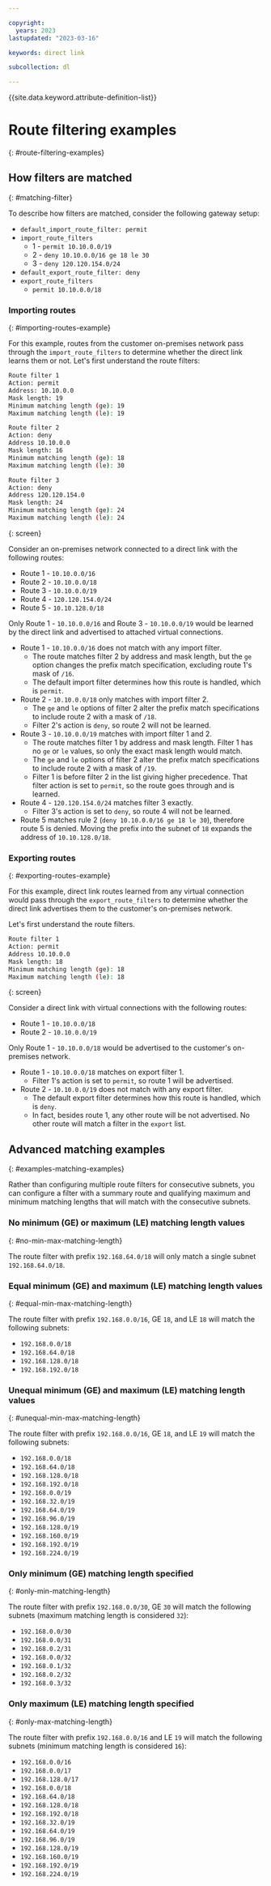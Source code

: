 ```yaml
---

copyright:
  years: 2023
lastupdated: "2023-03-16"

keywords: direct link

subcollection: dl

---
```


{{site.data.keyword.attribute-definition-list}}

# Route filtering examples
{: #route-filtering-examples}

## How filters are matched
{: #matching-filter}

To describe how filters are matched, consider the following gateway setup:

* `default_import_route_filter: permit`
* `import_route_filters`
   * 1 - `permit 10.10.0.0/19`
   * 2 - `deny 10.10.0.0/16 ge 18 le 30`
   * 3 - `deny 120.120.154.0/24`
* `default_export_route_filter: deny`
* `export_route_filters`
   * `permit 10.10.0.0/18`

### Importing routes
{: #importing-routes-example}

For this example, routes from the customer on-premises network pass through the `import_route_filters` to determine whether the direct link learns them or not. Let's first understand the route filters:

```sh
Route filter 1
Action: permit
Address: 10.10.0.0
Mask length: 19
Minimum matching length (ge): 19
Maximum matching length (le): 19

Route filter 2
Action: deny
Address 10.10.0.0
Mask length: 16
Minimum matching length (ge): 18
Maximum matching length (le): 30

Route filter 3
Action: deny
Address 120.120.154.0
Mask length: 24
Minimum matching length (ge): 24
Maximum matching length (le): 24
```
{: screen}

Consider an on-premises network connected to a direct link with the following routes:

* Route 1 - `10.10.0.0/16`
* Route 2 - `10.10.0.0/18`
* Route 3 - `10.10.0.0/19`
* Route 4 - `120.120.154.0/24`
* Route 5 - `10.10.128.0/18`

Only Route 1 - `10.10.0.0/16` and Route 3 - `10.10.0.0/19` would be learned by the direct link and advertised to attached virtual connections.

* Route 1 - `10.10.0.0/16` does not match with any import filter.
    * The route matches filter 2 by address and mask length, but the `ge` option changes the prefix match specification, excluding route 1's mask of `/16`.
    * The default import filter determines how this route is handled, which is `permit`.
* Route 2 - `10.10.0.0/18` only matches with import filter 2.
    * The `ge` and `le` options of filter 2 alter the prefix match specifications to include route 2 with a mask of `/18`.
    * Filter 2's action is `deny`, so route 2 will not be learned.
* Route 3 - `10.10.0.0/19` matches with import filter 1 and 2.
    * The route matches filter 1 by address and mask length. Filter 1 has no `ge` or `le` values, so only the exact mask length would match.
    * The `ge` and `le` options of filter 2 alter the prefix match specifications to include route 2 with a mask of `/19`.
    * Filter 1 is before filter 2 in the list giving higher precedence. That filter action is set to `permit`, so the route goes through and is learned.
* Route 4 - `120.120.154.0/24` matches filter 3 exactly.
    * Filter 3's action is set to `deny`, so route 4 will not be learned.
* Route 5 matches rule 2 (`deny 10.10.0.0/16 ge 18 le 30`), therefore route 5 is denied. Moving the prefix into the subnet of `18` expands the address of `10.10.128.0/18`.

### Exporting routes
{: #exporting-routes-example} 

For this example, direct link routes learned from any virtual connection would pass through the `export_route_filters` to determine whether the direct link advertises them to the customer's on-premises network. 

Let's first understand the route filters.

```sh
Route filter 1
Action: permit
Address 10.10.0.0
Mask length: 18
Minimum matching length (ge): 18
Maximum matching length (le): 18
```
{: screen}

Consider a direct link with virtual connections with the following routes:

* Route 1 - `10.10.0.0/18`
* Route 2 - `10.10.0.0/19`

Only Route 1 - `10.10.0.0/18` would be advertised to the customer's on-premises network.

* Route 1 - `10.10.0.0/18` matches on export filter 1.
    * Filter 1's action is set to `permit`, so route 1 will be advertised.
* Route 2 - `10.10.0.0/19` does not match with any export filter.
    * The default export filter determines how this route is handled, which is `deny`.
    * In fact, besides route 1, any other route will be not advertised. No other route will match a filter in the `export` list. 

## Advanced matching examples
{: #examples-matching-examples}

Rather than configuring multiple route filters for consecutive subnets, you can configure a filter with a summary route and qualifying maximum and minimum matching lengths that will match with the consecutive subnets.

### No minimum (GE) or maximum (LE) matching length values
{: #no-min-max-matching-length}

The route filter with prefix `192.168.64.0/18` will only match a single subnet `192.168.64.0/18`.

### Equal minimum (GE) and maximum (LE) matching length values
{: #equal-min-max-matching-length}

The route filter with prefix `192.168.0.0/16`, GE `18`, and LE `18` will match the following subnets:

* `192.168.0.0/18`
* `192.168.64.0/18`
* `192.168.128.0/18`
* `192.168.192.0/18`

### Unequal minimum (GE) and maximum (LE) matching length values
{: #unequal-min-max-matching-length}

The route filter with prefix `192.168.0.0/16`, GE `18`, and LE `19` will match the following subnets:

* `192.168.0.0/18`
* `192.168.64.0/18`
* `192.168.128.0/18`
* `192.168.192.0/18`
* `192.168.0.0/19`
* `192.168.32.0/19`
* `192.168.64.0/19`
* `192.168.96.0/19`
* `192.168.128.0/19`
* `192.168.160.0/19`
* `192.168.192.0/19`
* `192.168.224.0/19`

### Only minimum (GE) matching length specified
{: #only-min-matching-length}

The route filter with prefix `192.168.0.0/30`, GE `30` will match the following subnets (maximum matching length is considered `32`):

* `192.168.0.0/30`
* `192.168.0.0/31`
* `192.168.0.2/31`
* `192.168.0.0/32`
* `192.168.0.1/32`
* `192.168.0.2/32`
* `192.168.0.3/32`

### Only maximum (LE) matching length specified
{: #only-max-matching-length}

The route filter with prefix `192.168.0.0/16` and LE `19` will match the following subnets (minimum matching length is considered `16`):

* `192.168.0.0/16`
* `192.168.0.0/17`
* `192.168.128.0/17`
* `192.168.0.0/18`
* `192.168.64.0/18`
* `192.168.128.0/18`
* `192.168.192.0/18` 
* `192.168.32.0/19`
* `192.168.64.0/19`
* `192.168.96.0/19`
* `192.168.128.0/19`
* `192.168.160.0/19`
* `192.168.192.0/19`
* `192.168.224.0/19`
